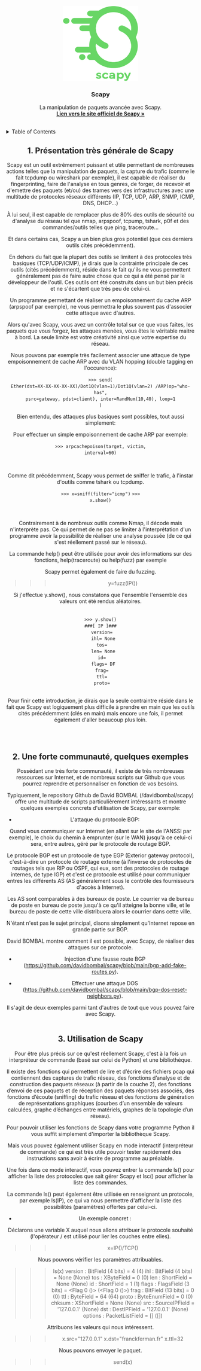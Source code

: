 <div id="top"></div>

<div align="center">
  <a href="https://github.com/franckferman/network-elements-synthesis">
    <img src="https://raw.githubusercontent.com/franckferman/network-elements-synthesis/main/img/scapy.png" alt="Scapy" width="200" height="200">
  </a>

<h3 align="center">Scapy</h3>

  <p align="center">
    La manipulation de paquets avancée avec Scapy.
    <br/>
    <a href="https://scapy.net/"><strong>Lien vers le site officiel de Scapy »</strong></a>
    <br/>
	<br/>
  </p>
</div>

<details>
  <summary>Table of Contents</summary>
  <ol>
	  <li><a href="#1-présentation-de-Scapy">Présentation de Scapy</a></li>
    <li><a href="#2-une-forte-communaute">Une forte communauté</a></li>
      <li><a href="#3-Scapy-utilisation">Utilisation de Scapy</a></li>
  </ol>
</details>

<div align="center">
<h2>1. Présentation très générale de Scapy</h2>

<p>Scapy est un outil extrêmement puissant et utile permettant de nombreuses actions telles que la manipulation de paquets, la capture du trafic (comme le fait tcpdump ou wireshark par exemple), il est capable de réaliser du fingerprinting, faire de l'analyse en tous genres, de forger, de recevoir et d'emettre des paquets (et/ou) des trames vers des infrastructures avec une multitude de protocoles réseaux différents (IP, TCP, UDP, ARP, SNMP, ICMP, DNS, DHCP...)<br/>

À lui seul, il est capable de remplacer plus de 80% des outils de sécurité ou d'analyse du réseau tel que nmap, arpspoof, tcpump, tshark, p0f et des commandes/outils telles que ping, traceroute...<br/>

Et dans certains cas, Scapy a un bien plus gros potentiel (que ces derniers outils cités précédemment).<br/>

En dehors du fait que la plupart des outils se limitent à des protocoles très basiques (TCP/UDP/ICMP), je dirais que la contrainte principale de ces outils (cités précédemment), réside dans le fait qu'ils ne vous permettent généralement pas de faire autre chose que ce qui a été pensé par le développeur de l'outil. Ces outils ont été construits dans un but bien précis et ne s'écartent que très peu de celui-ci.<br/>

Un programme permettant de réaliser un empoisonnement du cache ARP (arpspoof par exemple), ne vous permettra le plus souvent pas d'associer cette attaque avec d'autres.<br/>

Alors qu'avec Scapy, vous avez un contrôle total sur ce que vous faites, les paquets que vous forgez, les attaques menées, vous êtes le véritable maitre à bord. La seule limite est votre créativité ainsi que votre expertise du réseau.<br/>

Nous pouvons par exemple très facilement associer une attaque de type empoisonnement de cache ARP avec du VLAN hopping (double tagging en l'occurence):<br/>

<code>>>> send( Ether(dst=XX-XX-XX-XX-XX)/Dot1Q(vlan=1)/Dot1Q(vlan=2) /ARP(op="who-has", psrc=gateway, pdst=client), inter=RandNum(10,40), loop=1 )</code><br/>

Bien entendu, des attaques plus basiques sont possibles, tout aussi simplement:<br/>

Pour effectuer un simple empoisonnement de cache ARP par exemple:<br/>

<code>>>> arpcachepoison(target, victim, interval=60)</code>

<br/>

Comme dit précédemment, Scapy vous permet de sniffer le trafic, à l'instar d'outils comme tshark ou tcpdump.<br/>

<code>>>> x=sniff(filter="icmp")</code>
<code>>>> x.show()</code>

<br/>

Contrairement à de nombreux outils comme Nmap, il décode mais n'interprète pas. Ce qui permet de ne pas se limiter à l'interprétation d'un programme avoir la possibilité de réaliser une analyse poussée (de ce qui s'est réellement passé sur le réseau).<br/>

La commande help() peut être utilisée pour avoir des informations sur des fonctions, help(traceroute) ou help(fuzz) par exemple<br/> 

Scapy permet également de faire du fuzzing.<br/>

>>> y=fuzz(IP())<br/>

Si j'effectue y.show(), nous constatons que l'ensemble l'ensemble des valeurs ont été rendus aléatoires.<br/>

<code>
>>> y.show()
###[ IP ]###
  version= <RandNum>
  ihl= None
  tos= <RandByte>
  len= None
  id= <RandShort>
  flags= DF
  frag= <RandNum>
  ttl= <RandByte>
  proto= <RandByte>
</code><br/>

Pour finir cette introduction, je dirais que la seule contraintre réside dans le fait que Scapy est logiquement plus difficile à prendre en main que les outils cités précédemment (clés en main) mais encore une fois, il permet également d'aller beaucoup plus loin.

<br/><br/>

<div align="center">
<h2>2. Une forte communauté, quelques exemples</h2>

Possédant une très forte communauté, il existe de très nombreuses ressources sur Internet, et de nombreux scripts sur Github que vous pourrez reprendre et personnaliser en fonction de vos besoins.<br/>

Typiquement, le repository Github de David BOMBAL (/davidbombal/scapy) offre une multitude de scripts particulièrement intéressants et montre quelques exemples concrets d'utilisation de Scapy, par exemple:<br/>

-  L'attaque du protocole BGP:<br/>

Quand vous communiquer sur Internet (en allant sur le site de l'ANSSI par exemple), le choix du chemin à emprunter (sur le WAN) jusqu'à ce celui-ci sera, entre autres, géré par le protocole de routage BGP.<br/>

Le protocole BGP est un protocole de type EGP (Exterior gateway protocol), c'est-à-dire un protocole de routage externe (à l'inverse de protocoles de routages tels que RIP ou OSPF, qui eux, sont des protocoles de routage internes, de type IGP) et c'est ce protocole est utilisé pour communiquer entres les différents AS (AS généralement sous le contrôle des fournisseurs d'accès à Internet).<br/>

Les AS sont comparables à des bureaux de poste. Le courrier va de bureau de poste en bureau de poste jusqu'à ce qu'il atteigne la bonne ville, et le bureau de poste de cette ville distribuera alors le courrier dans cette ville.<br/>

N'étant n'est pas le sujet principal, disons simplement qu'Internet repose en grande partie sur BGP.<br/>

David BOMBAL montre comment il est possible, avec Scapy, de réaliser des attaques sur ce protocole.<br/>

- Injection d'une fausse route BGP (https://github.com/davidbombal/scapy/blob/main/bgp-add-fake-routes.py).<br/>

- Effectuer une attaque DOS (https://github.com/davidbombal/scapy/blob/main/bgp-dos-reset-neighbors.py).<br/>

Il s'agit de deux exemples parmi tant d'autres de tout que vous pouvez faire avec Scapy.<br/><br/>

<div align="center">
<h2>3. Utilisation de Scapy</h2>

<p>Pour être plus précis sur ce qu'est réellement Scapy, c'est à la fois un interpréteur de commande (basé sur celui de Python) et une bibliothèque.<br/>

Il existe des fonctions qui permettent de lire et d’écrire des fichiers pcap qui contiennent des captures de trafic réseau, des fonctions d’analyse et de construction des paquets réseaux (à partir de la couche 2), des fonctions d’envoi de ces paquets et de réception des paquets réponses associés, des fonctions d’écoute (sniffing) du trafic réseau et des fonctions de génération de représentations graphiques (courbes d’un ensemble de valeurs calculées, graphe d’échanges entre matériels, graphes de la topologie d’un réseau).<br/>

Pour pouvoir utiliser les fonctions de Scapy dans votre programme Python il vous suffit simplement d'importer la bibliothèque Scapy.<br/>

Mais vous pouvez également utiliser Scapy en mode interactif (interpréteur de commande) ce qui est très utile pouvoir tester rapidement des instructions sans avoir à écrire de programme au préalable.<br/>

Une fois dans ce mode interactif, vous pouvez entrer la commande ls() pour afficher la liste des protocoles que sait gérer Scapy et lsc() pour afficher la liste des commandes.<br/>

La commande ls() peut également être utilisée en renseignant un protocole, par exemple ls(IP), ce qui va nous permettre d'afficher la liste des possibilités (paramètres) offertes par celui-ci.<br/>

- Un exemple concret :<br/>

Déclarons une variable X auquel nous allons attribuer le protocole souhaité (l'opérateur / est utilisé pour lier les couches entre elles).<br/>

>>>x=IP()/TCP()

Nous pouvons vérifier les paramètres attribuables.<br/>

>>> ls(x)
version    : BitField  (4 bits)                  = 4               (4)
ihl        : BitField  (4 bits)                  = None            (None)
tos        : XByteField                          = 0               (0)
len        : ShortField                          = None            (None)
id         : ShortField                          = 1               (1)
flags      : FlagsField  (3 bits)                = <Flag 0 ()>     (<Flag 0 ()>)
frag       : BitField  (13 bits)                 = 0               (0)
ttl        : ByteField                           = 64              (64)
proto      : ByteEnumField                       = 0               (0)
chksum     : XShortField                         = None            (None)
src        : SourceIPField                       = '127.0.0.1'     (None)
dst        : DestIPField                         = '127.0.0.1'     (None)
options    : PacketListField                     = []              ([])

Attribuons les valeurs qui nous intéressent.<br/>

>>> x.src="127.0.0.1"
>>> x.dst="franckferman.fr"
>>> x.ttl=32

Nous pouvons envoyer le paquet.<br/>

>>> send(x)
